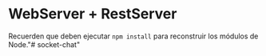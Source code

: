 # WebServer + RestServer

Recuerden que deben ejecutar ```npm install``` para reconstruir los módulos de Node."# socket-chat" 
